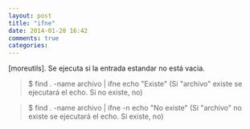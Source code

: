 ```yaml
---
layout: post
title: "ifne"
date: 2014-01-28 16:42
comments: true
categories: 
---
```

[moreutils]. Se ejecuta si la entrada estandar no está vacia.

>$ find . -name archivo | ifne echo "Existe" (Si "archivo" existe se ejecutará el echo. Si no existe, no)

>$ find . -name archivo | ifne -n echo "No existe" (Si "archivo" no existe se ejecutará el echo. Si existe, no)

